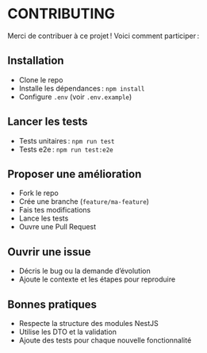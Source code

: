 # CONTRIBUTING

Merci de contribuer à ce projet ! Voici comment participer :

## Installation
- Clone le repo
- Installe les dépendances : `npm install`
- Configure `.env` (voir `.env.example`)

## Lancer les tests
- Tests unitaires : `npm run test`
- Tests e2e : `npm run test:e2e`

## Proposer une amélioration
- Fork le repo
- Crée une branche (`feature/ma-feature`)
- Fais tes modifications
- Lance les tests
- Ouvre une Pull Request

## Ouvrir une issue
- Décris le bug ou la demande d’évolution
- Ajoute le contexte et les étapes pour reproduire

## Bonnes pratiques
- Respecte la structure des modules NestJS
- Utilise les DTO et la validation
- Ajoute des tests pour chaque nouvelle fonctionnalité
